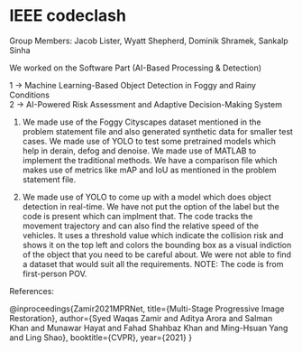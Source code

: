 # IEEE codeclash

Group Members: Jacob Lister, Wyatt Shepherd, Dominik Shramek, Sankalp Sinha

We worked on the Software Part (AI-Based Processing & Detection)

1 -> Machine Learning-Based Object Detection in Foggy and Rainy Conditions   
2 -> AI-Powered Risk Assessment and Adaptive Decision-Making System   

1) We made use of the Foggy Cityscapes dataset mentioned in the problem statement file and also generated synthetic data for smaller test cases.
   We made use of YOLO to test some pretrained models which help in derain, defog and denoise.
   We made use of MATLAB to implement the traditional methods.
   We have a comparison file which makes use of metrics like mAP and IoU as mentioned in the problem statement file.

2) We made use of YOLO to come up with a model which does object detection in real-time. We have not put the option of the label but the code
   is present which can implment that. The code tracks the movement trajectory and can also find the relative speed of the vehicles. It uses a threshold value
   which indicate the collision risk and shows it on the top left and colors the bounding box as a visual indiction of the object that you need to be careful about.
   We were not able to find a dataset that would suit all the requirements.
   NOTE:
   The code is from first-person POV.
   
   

References:

@inproceedings{Zamir2021MPRNet,
    title={Multi-Stage Progressive Image Restoration},
    author={Syed Waqas Zamir and Aditya Arora and Salman Khan and Munawar Hayat
            and Fahad Shahbaz Khan and Ming-Hsuan Yang and Ling Shao},
    booktitle={CVPR},
    year={2021}
}


